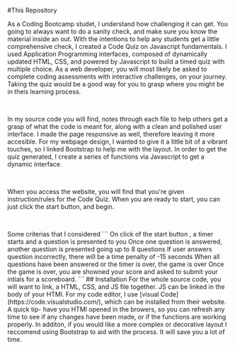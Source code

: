 #This Repository

<p> As a Coding Bootcamp studet, I understand how challenging it can get. You going to always want to do a sanity check, and make sure you know the material inside an out. With the intentions to  help any students get a little comprehensive check, I created a Code Quiz on Javascript fundamentals. I used Application Programming interfaces, composed of dynamically updated HTML, CSS, and powered by Javascript to build a timed quiz with multiple choice. As a web developer, you will most likely be asked to complete coding assessments with interactive challenges, on your journey. Taking the quiz would be a good way for you to grasp where you might be in theis learning process.</p>

<br>

<p> In my source code you will find, notes through each file to help others get a grasp of what the code is meant for, along with a clean and polished user interface. I made the page responsive as well, therefore leaving it more accesible. For my webpage design, I wanted to give it a little bit of a vibrant touches, so I linked Bootstrap to help me with the layout. In order to get the quiz generated, I create a series of functions via Javascript to get a dynamic interface.</p>
<br>
<p> When you access the website, you will find that you're given instruction/rules for the Code Quiz. When you are ready to start, you can just click the start button, and begin. </p>
<br>
<p>Some criterias that I considered 
```
  On click of the start button , a timer starts and a question is presented to you
  Once one question is answered, another question is presented going up to 8 questions
  If user answers question incorrectly, there will be a time penalty of -15 seconds
  When all questions have been answered or the timer is over, the game is over
  Once the game is over, you are showned your score and asked to submit your intials for a scoreboard.
```
## Installation
For the whole source code, you will want to link, a HTML, CSS, and JS file together. JS can be linked in the body of your HTMl.
For my code editor, I use [visual Code](https://code.visualstudio.com/), which can be installed from their website. A quick tip- have you HTMl opened in the browers, so you can refresh any time to see if any changes have been made, or if the functions are working properly. In additon, if you would like a more complex or decorative layout I reccomend using Bootstrap to aid with the process. It will save you a lot of time.
